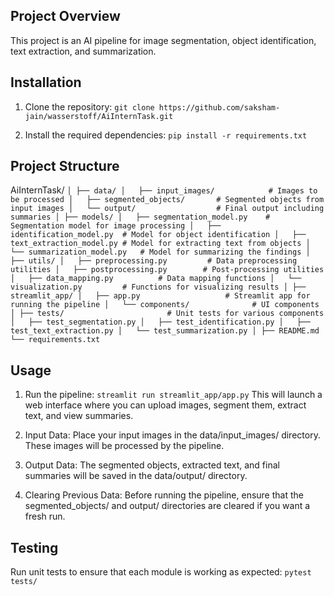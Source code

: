 ## Project Overview
This project is an AI pipeline for image segmentation, object identification, text extraction, and summarization.

## Installation
1. Clone the repository: 
    `git clone https://github.com/saksham-jain/wasserstoff/AiInternTask.git`

2. Install the required dependencies: 
    `pip install -r requirements.txt`


## Project Structure
AiInternTask/
`
│
├── data/
│   ├── input_images/            # Images to be processed
│   ├── segmented_objects/       # Segmented objects from input images
│   └── output/                  # Final output including summaries
│
├── models/
│   ├── segmentation_model.py    # Segmentation model for image processing
│   ├── identification_model.py  # Model for object identification
│   ├── text_extraction_model.py # Model for extracting text from objects
│   └── summarization_model.py   # Model for summarizing the findings
│
├── utils/
│   ├── preprocessing.py         # Data preprocessing utilities
│   ├── postprocessing.py        # Post-processing utilities
│   ├── data_mapping.py          # Data mapping functions
│   └── visualization.py         # Functions for visualizing results
│
├── streamlit_app/
│   ├── app.py                   # Streamlit app for running the pipeline
│   └── components/              # UI components
│
├── tests/                       # Unit tests for various components
│   ├── test_segmentation.py
│   ├── test_identification.py
│   ├── test_text_extraction.py
│   └── test_summarization.py
│
├── README.md
└── requirements.txt
`

## Usage
1. Run the pipeline:
    `streamlit run streamlit_app/app.py`
This will launch a web interface where you can upload images, segment them, extract text, and view summaries.

2. Input Data:
Place your input images in the data/input_images/ directory. These images will be processed by the pipeline.

3. Output Data:
The segmented objects, extracted text, and final summaries will be saved in the data/output/ directory.

4. Clearing Previous Data:
Before running the pipeline, ensure that the segmented_objects/ and output/ directories are cleared if you want a fresh run.

## Testing
Run unit tests to ensure that each module is working as expected:
    `pytest tests/`

